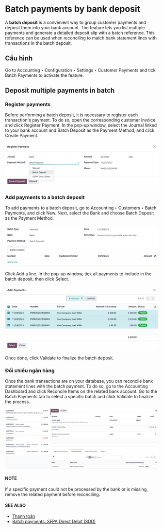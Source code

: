 # Batch payments by bank deposit

A **batch deposit** is a convenient way to group customer payments and deposit them into your bank
account. The feature lets you list multiple payments and generate a detailed deposit slip with a
batch reference. This reference can be used when reconciling to match bank statement lines with
transactions in the batch deposit.

## Cấu hình

Go to Accounting ‣ Configuration ‣ Settings ‣ Customer Payments and tick
Batch Payments to activate the feature.

## Deposit multiple payments in batch

<a id="batch-payments-register-payments"></a>

### Register payments

Before performing a batch deposit, it is necessary to register each transaction's payment. To do so,
open the corresponding customer invoice and click Register Payment. In the pop-up
window, select the Journal linked to your bank account and Batch Deposit as
the Payment Method, and click Create Payment.

![Registering a customer payment as part of a batch deposit](../../../../.gitbook/assets/batch-payments.png)

### Add payments to a batch deposit

To add payments to a batch deposit, go to Accounting ‣ Customers ‣ Batch
Payments, and click New. Next, select the Bank and choose Batch
Deposit as the Payment Method.

![Filling out a new inbound batch payment form](../../../../.gitbook/assets/batch-customer-payment.png)

Click Add a line. In the pop-up window, tick all payments to include in the batch
deposit, then click Select.

![Selecting all payments to include in the batch deposit](../../../../.gitbook/assets/batch-lines-selection.png)

Once done, click Validate to finalize the batch deposit.

### Đối chiếu ngân hàng

Once the bank transactions are on your database, you can reconcile bank statement lines with the
batch payment. To do so, go to the Accounting Dashboard and click Reconcile
Items on the related bank account. Go to the Batch Payments tab to select a specific
batch and click Validate to finalize the process.

![Reconciling the batch payment with all its transactions](../../../../.gitbook/assets/batch-reconciliation.png)

#### NOTE
If a specific payment could not be processed by the bank or is missing, remove the related
payment before reconciling.

#### SEE ALSO
- [Thanh toán](./)
- [Batch payments: SEPA Direct Debit (SDD)](batch_sdd.md)
